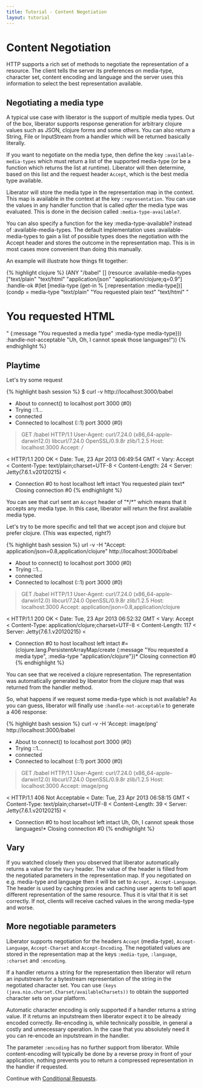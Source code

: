 ```yaml
---
title: Tutorial - Content Negotiation
layout: tutorial
---
```

# Content Negotiation

HTTP supports a rich set of methods to negotiate the representation of
a resource. The client tells the server its preferences on
media-type, character set, content encoding and language and the
server uses this information to select the best representation
available.

## Negotiating a media type

A typical use case with liberator is the support of multiple media
types. Out of the box, liberator supports response generation for
arbitrary clojure values such as JSON, clojure forms and some others. You
can also return a String, File or InputStream from a handler which
will be returned basically literally.

If you want to negotiate on the media type, then define the key
 ````:available-media-types```` which must return a list of the
 supported media-type (or be a function which returns the list at
 runtime). Liberator will then determine, based on this list and the
request header ````Accept````, which is the best media type available.

Liberator will store the media type in the representation map in the
context. This map is available in the context at the key
````:representation````. You can use the values in any handler
function that is called _after_ the media type was evaluated. This
is done in the decision called ````:media-type-available?````.

<div class="alert alert-info">You can also specify a function for the
key :media-type-available? instead of :available-media-types. The
default implementation uses :available-media-types to gain a list of
possible types does the negotiation with the Accept header and stores
the outcome in the representation map. This is in most cases more
convenient than doing this manually.</div>

An example will illustrate how things fit together:

{% highlight clojure %}
  (ANY "/babel" []
       (resource :available-media-types ["text/plain" "text/html"
                                         "application/json" "application/clojure;q=0.9"]
                 :handle-ok
                 #(let [media-type
                        (get-in % [:representation :media-type])]
                    (condp = media-type
                      "text/plain" "You requested plain text"
                      "text/html" "<html><h1>You requested HTML</h1></html>"
                      {:message "You requested a media type"
                       :media-type media-type}))
                 :handle-not-acceptable "Uh, Oh, I cannot speak those languages!"))
{% endhighlight %}

## Playtime

Let's try some request

{% highlight bash session %}
$ curl -v http://localhost:3000/babel
* About to connect() to localhost port 3000 (#0)
*   Trying ::1...
* connected
* Connected to localhost (::1) port 3000 (#0)
> GET /babel HTTP/1.1
> User-Agent: curl/7.24.0 (x86_64-apple-darwin12.0) libcurl/7.24.0 OpenSSL/0.9.8r zlib/1.2.5
> Host: localhost:3000
> Accept: */*
>
< HTTP/1.1 200 OK
< Date: Tue, 23 Apr 2013 06:49:54 GMT
< Vary: Accept
< Content-Type: text/plain;charset=UTF-8
< Content-Length: 24
< Server: Jetty(7.6.1.v20120215)
<
* Connection #0 to host localhost left intact
You requested plain text* Closing connection #0
{% endhighlight %}

You can see that curl sent an ````Accept```` header of "\*/\*" which means
that it accepts any media type. In this case, liberator will return
the first available media type.

Let's try to be more specific and tell that we accept json and clojure
but prefer clojure. (This was expected, right?)

{% highlight bash session %}
url -v -H "Accept: application/json=0.8,application/clojure" http://localhost:3000/babel
* About to connect() to localhost port 3000 (#0)
*   Trying ::1...
* connected
* Connected to localhost (::1) port 3000 (#0)
> GET /babel HTTP/1.1
> User-Agent: curl/7.24.0 (x86_64-apple-darwin12.0) libcurl/7.24.0 OpenSSL/0.9.8r zlib/1.2.5
> Host: localhost:3000
> Accept: application/json=0.8,application/clojure
>
< HTTP/1.1 200 OK
< Date: Tue, 23 Apr 2013 06:52:32 GMT
< Vary: Accept
< Content-Type: application/clojure;charset=UTF-8
< Content-Length: 117
< Server: Jetty(7.6.1.v20120215)
<
* Connection #0 to host localhost left intact
#=(clojure.lang.PersistentArrayMap/create {:message "You requested a media type", :media-type "application/clojure"})* Closing connection #0
{% endhighlight %}

You can see that we received a clojure representation. The
representation was automatically generated by liberator from the
clojure map that was returned from the handler method.

So, what happens if we request some media-type which is not available?
As you can guess, liberator will finally use
````:handle-not-acceptable```` to generate a 406 response:

{% highlight bash session %}
curl -v -H 'Accept: image/png' http://localhost:3000/babel
* About to connect() to localhost port 3000 (#0)
*   Trying ::1...
* connected
* Connected to localhost (::1) port 3000 (#0)
> GET /babel HTTP/1.1
> User-Agent: curl/7.24.0 (x86_64-apple-darwin12.0) libcurl/7.24.0 OpenSSL/0.9.8r zlib/1.2.5
> Host: localhost:3000
> Accept: image/png
>
< HTTP/1.1 406 Not Acceptable
< Date: Tue, 23 Apr 2013 06:58:15 GMT
< Content-Type: text/plain;charset=UTF-8
< Content-Length: 39
< Server: Jetty(7.6.1.v20120215)
<
* Connection #0 to host localhost left intact
Uh, Oh, I cannot speak those languages!* Closing connection #0
{% endhighlight %}

## Vary 

If you watched closely then you observed that liberator automatically
returns a value for the ````Vary```` header. The value of the header
is filled from the negotiated parameters in the representation map.
If you negotiated on e.g. media-type and language then it will be set
to ````Accept, Accept-Language````. The header is used by caching
proxies and caching user agents to tell apart different representation of
the same resource. Thus it is vital that it is set correctly. If not,
clients will receive cached values in the wrong media-type and worse.

## More negotiable parameters

Liberator supports negotiation for the headers ````Accept```` (media-type),
````Accept-Language````, ````Accept-Charset```` and
````Accept-Encoding````. The negotiated values are stored in the
representation map at the keys ````:media-type````, ````:language````,
````:charset```` and ````:encoding````.

If a handler returns a string for the representation then liberator
will return an inputstream for a bytestream representation of the
string in the negotiated character set. You can use ````(keys
(java.nio.charset.Charset/availableCharsets))```` to obtain the
supported character sets on your platform.

<div class="alert alert-info">Automatic character encoding is only
supported if a handler returns a string value. If it returns an
inputstream then liberator expect it to be already encoded
correctly. Re-encoding is, while technically possible, in general
a costly and unnecessary operation. In the case that you absolutely
need it you can re-encode an inputstream in the handler.</div>

The parameter ````:encoding```` has no further support from liberator.
While content-encoding will typically be done by a reverse proxy in front
of your application, nothing prevents you to return a compressed
representation in the handler if requested.

Continue with [Conditional Requests](conditional.html).
